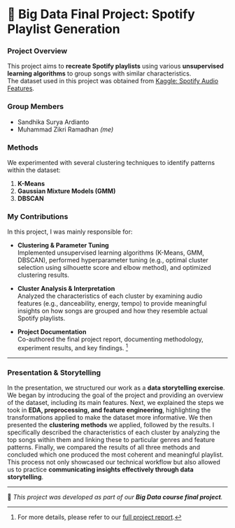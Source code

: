 # 🎵 Big Data Final Project: Spotify Playlist Generation

### Project Overview
This project aims to **recreate Spotify playlists** using various **unsupervised learning algorithms** to group songs with similar characteristics.  
The dataset used in this project was obtained from [Kaggle: Spotify Audio Features](https://www.kaggle.com/datasets/tomigelo/spotify-audio-features).

### Group Members
- Sandhika Surya Ardianto  
- Muhammad Zikri Ramadhan *(me)*  

### Methods
We experimented with several clustering techniques to identify patterns within the dataset:
1. **K-Means**
2. **Gaussian Mixture Models (GMM)**
3. **DBSCAN**

### My Contributions
In this project, I was mainly responsible for:
- **Clustering & Parameter Tuning**  
  Implemented unsupervised learning algorithms (K-Means, GMM, DBSCAN), performed hyperparameter tuning (e.g., optimal cluster selection using silhouette score and elbow method), and optimized clustering results.  

- **Cluster Analysis & Interpretation**  
  Analyzed the characteristics of each cluster by examining audio features (e.g., danceability, energy, tempo) to provide meaningful insights on how songs are grouped and how they resemble actual Spotify playlists.  

- **Project Documentation**  
  Co-authored the final project report, documenting methodology, experiment results, and key findings. [^1]  

---

### Presentation & Storytelling
In the presentation, we structured our work as a **data storytelling exercise**. We began by introducing the goal of the project and providing an overview of the dataset, including its main features. Next, we explained the steps we took in **EDA, preprocessing, and feature engineering**, highlighting the transformations applied to make the dataset more informative. We then presented the **clustering methods** we applied, followed by the results. I specifically described the characteristics of each cluster by analyzing the top songs within them and linking these to particular genres and feature patterns. Finally, we compared the results of all three methods and concluded which one produced the most coherent and meaningful playlist. This process not only showcased our technical workflow but also allowed us to practice **communicating insights effectively through data storytelling**.

---

📌 *This project was developed as part of our **Big Data course final project**.*  

[^1]: For more details, please refer to our [full project report](https://github.com/Zikri-Rmdhn/Big-Data-Final-Project/blob/main/Final%20Project%20Report.pdf).
